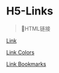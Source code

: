 # H5-Links

> 📌HTML链接

[Link](Link/Link.md "Link")

[Link  Colors](<Link  Colors/Link  Colors.md> "Link  Colors")

[Link  Bookmarks](<Link  Bookmarks/Link  Bookmarks.md> "Link  Bookmarks")

